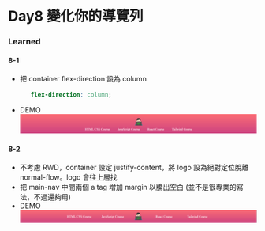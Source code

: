 # Day8 變化你的導覽列

### Learned

#### 8-1
- 把 container flex-direction 設為 column
  ```scss
     flex-direction: column;
  ```
- DEMO
  <img src="../demo/demo-goldfish-layout-day8-1.png" width="1440px"/>

#### 8-2 
- 不考慮 RWD，container 設定 justify-content，將 logo 設為絕對定位脫離 normal-flow。logo 會往上層找
- 把 main-nav 中間兩個 a tag 增加 margin 以騰出空白 (並不是很專業的寫法，不過還夠用)
- DEMO
  <img src="../demo/demo-goldfish-layout-day8-2.png" width="1440px"/>